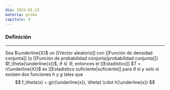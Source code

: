 ```yaml
---
dia: 2023-01-23
materia: proba
capitulo: 9
---
```

### Definición
---
Sea $\underline{X}$ un [[Vector aleatorio]] con [[Función de densidad conjunta]] (o [[Función de probabilidad conjunta|probabilidad conjunta]]) $f_\theta(\underline{x})$, $\theta \in \Theta$, entonces el [[Estadistico]] $T = r(\underline{X})$ es [[Estadistico suficiente|suficiente]] para $\theta$ si y solo si existen dos funciones $h$ y $g$ tales que $$ f_\theta(x) = g(r(\underline{x}), \theta) \cdot h(\underline{x}) $$